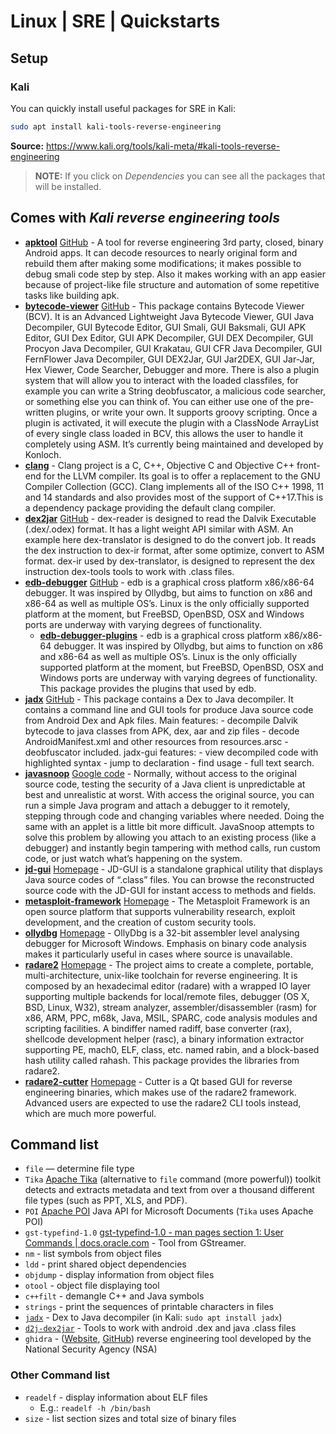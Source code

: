 # Linux | SRE | Quickstarts
## Setup
### Kali
You can quickly install useful packages for SRE in Kali: 
```bash
sudo apt install kali-tools-reverse-engineering
```
**Source:** https://www.kali.org/tools/kali-meta/#kali-tools-reverse-engineering
> **NOTE:** If you click on *Dependencies* you can see all the packages that will be installed.
## Comes with *Kali reverse engineering tools*
- [**apktool**](https://www.kali.org/tools/apktool/) [GitHub](https://ibotpeaches.github.io/Apktool/) - A tool for reverse engineering 3rd party, closed, binary Android apps. It can decode resources to nearly original form and rebuild them after making some modifications; it makes possible to debug smali code step by step. Also it makes working with an app easier because of project-like file structure and automation of some repetitive tasks like building apk.
- [**bytecode-viewer**](https://www.kali.org/tools/bytecode-viewer/) [GitHub](https://github.com/Konloch/bytecode-viewer) - This package contains Bytecode Viewer (BCV). It is an Advanced Lightweight Java Bytecode Viewer, GUI Java Decompiler, GUI Bytecode Editor, GUI Smali, GUI Baksmali, GUI APK Editor, GUI Dex Editor, GUI APK Decompiler, GUI DEX Decompiler, GUI Procyon Java Decompiler, GUI Krakatau, GUI CFR Java Decompiler, GUI FernFlower Java Decompiler, GUI DEX2Jar, GUI Jar2DEX, GUI Jar-Jar, Hex Viewer, Code Searcher, Debugger and more. There is also a plugin system that will allow you to interact with the loaded classfiles, for example you can write a String deobfuscator, a malicious code searcher, or something else you can think of. You can either use one of the pre-written plugins, or write your own. It supports groovy scripting. Once a plugin is activated, it will execute the plugin with a ClassNode ArrayList of every single class loaded in BCV, this allows the user to handle it completely using ASM. It’s currently being maintained and developed by Konloch.
- [**clang**](https://www.kali.org/tools/llvm-defaults/) []() - Clang project is a C, C++, Objective C and Objective C++ front-end for the LLVM compiler. Its goal is to offer a replacement to the GNU Compiler Collection (GCC). Clang implements all of the ISO C++ 1998, 11 and 14 standards and also provides most of the support of C++17.This is a dependency package providing the default clang compiler.
- [**dex2jar**](https://www.kali.org/tools/dex2jar/) [GitHub](https://github.com/pxb1988/dex2jar/tree/2.x) - dex-reader is designed to read the Dalvik Executable (.dex/.odex) format. It has a light weight API similar with ASM. An example here dex-translator is designed to do the convert job. It reads the dex instruction to dex-ir format, after some optimize, convert to ASM format. dex-ir used by dex-translator, is designed to represent the dex instruction dex-tools tools to work with .class files.
- [**edb-debugger**](https://www.kali.org/tools/edb-debugger/) [GitHub](https://github.com/eteran/edb-debugger) - edb is a graphical cross platform x86/x86-64 debugger. It was inspired by Ollydbg, but aims to function on x86 and x86-64 as well as multiple OS’s. Linux is the only officially supported platform at the moment, but FreeBSD, OpenBSD, OSX and Windows ports are underway with varying degrees of functionality.
    - [**edb-debugger-plugins**](https://www.kali.org/tools/edb-debugger/) - edb is a graphical cross platform x86/x86-64 debugger. It was inspired by Ollydbg, but aims to function on x86 and x86-64 as well as multiple OS’s. Linux is the only officially supported platform at the moment, but FreeBSD, OpenBSD, OSX and Windows ports are underway with varying degrees of functionality. This package provides the plugins that used by edb.
- [**jadx**](https://www.kali.org/tools/jadx/) [GitHub](https://github.com/skylot/jadx) - This package contains a Dex to Java decompiler. It contains a command line and GUI tools for produce Java source code from Android Dex and Apk files. Main features: - decompile Dalvik bytecode to java classes from APK, dex, aar and zip files - decode AndroidManifest.xml and other resources from resources.arsc - deobfuscator included. jadx-gui features: - view decompiled code with highlighted syntax - jump to declaration - find usage - full text search.
- [**javasnoop**](https://www.kali.org/tools/javasnoop/) [Google code](https://code.google.com/p/javasnoop/) - Normally, without access to the original source code, testing the security of a Java client is unpredictable at best and unrealistic at worst. With access the original source, you can run a simple Java program and attach a debugger to it remotely, stepping through code and changing variables where needed. Doing the same with an applet is a little bit more difficult. JavaSnoop attempts to solve this problem by allowing you attach to an existing process (like a debugger) and instantly begin tampering with method calls, run custom code, or just watch what’s happening on the system.
- [**jd-gui**](https://www.kali.org/tools/jd-gui/) [Homepage](http://jd.benow.ca/) - JD-GUI is a standalone graphical utility that displays Java source codes of “.class” files. You can browse the reconstructed source code with the JD-GUI for instant access to methods and fields.
- [**metasploit-framework**](https://www.kali.org/tools/metasploit-framework/) [Homepage](https://www.metasploit.com/) - The Metasploit Framework is an open source platform that supports vulnerability research, exploit development, and the creation of custom security tools.
- [**ollydbg**](https://www.kali.org/tools/ollydbg/) [Homepage](http://www.ollydbg.de/) - OllyDbg is a 32-bit assembler level analysing debugger for Microsoft Windows. Emphasis on binary code analysis makes it particularly useful in cases where source is unavailable.
- [**radare2**](https://www.kali.org/tools/radare2/) [Homepage](https://www.radare.org/) - The project aims to create a complete, portable, multi-architecture, unix-like toolchain for reverse engineering. It is composed by an hexadecimal editor (radare) with a wrapped IO layer supporting multiple backends for local/remote files, debugger (OS X, BSD, Linux, W32), stream analyzer, assembler/disassembler (rasm) for x86, ARM, PPC, m68k, Java, MSIL, SPARC, code analysis modules and scripting facilities. A bindiffer named radiff, base converter (rax), shellcode development helper (rasc), a binary information extractor supporting PE, mach0, ELF, class, etc. named rabin, and a block-based hash utility called rahash. This package provides the libraries from radare2.
- [**radare2-cutter**](https://www.kali.org/tools/radare2-cutter/) [Homepage](https://cutter.re/) - Cutter is a Qt based GUI for reverse engineering binaries, which makes use of the radare2 framework. Advanced users are expected to use the radare2 CLI tools instead, which are much more powerful.

## Command list
- `file` — determine file type
- `Tika` [Apache Tika](https://tika.apache.org/) (alternative to `file` command (more powerful)) toolkit detects and extracts metadata and text from over a thousand different file types (such as PPT, XLS, and PDF).
- `POI` [Apache POI](https://poi.apache.org/) Java API for Microsoft Documents (`Tika` uses Apache POI)
- `gst-typefind-1.0` [gst-typefind-1.0 - man pages section 1: User Commands | docs.oracle.com](https://docs.oracle.com/cd/E88353_01/html/E37839/gst-typefind-1-0-1.html) - Tool from GStreamer.
- `nm` - list symbols from object files
- `ldd` - print shared object dependencies
- `objdump` - display information from object files
- `otool` - object file displaying tool
- `c++filt` - demangle C++ and Java symbols
- `strings` - print the sequences of printable characters in files
- [`jadx`](https://github.com/skylot/jadx) - Dex to Java decompiler (in Kali: `sudo apt install jadx`)
- [`d2j-dex2jar`](https://github.com/pxb1988/dex2jar/tree/2.x) - Tools to work with android .dex and java .class files
- `ghidra` - ([Website](https://ghidra-sre.org/), [GitHub](https://github.com/NationalSecurityAgency/ghidra)) reverse engineering tool developed by the National Security Agency (NSA)

### Other Command list
- `readelf` - display information about ELF files
    - E.g.: `readelf -h /bin/bash`
- `size` - list section sizes and total size of binary files
